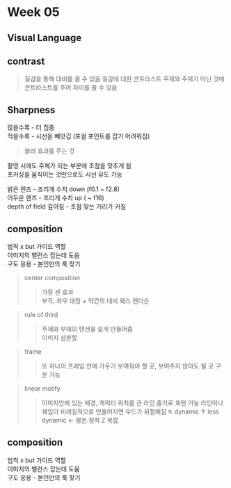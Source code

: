 Week 05
=============

Visual Language
-------------
contrast
-------------
>질감을 통해 대비를 줄 수 있음
>질감에 대한 콘트라스트
>주제와 주제가 아닌 것에 콘트라스트를 주어 차이를 줄 수 있음

Sharpness
-------------
많을수록 - 더 집중  
적을수록 - 시선을 빼앗김 (포컬 포인트를 잡기 어려워짐) 
> 블러 효과를 주는 것   

 촬영 시에도 주체가 되는 부분에 초첨을 맞추게 됨  
 포커싱을 움직이는 것만으로도 시선 유도 가능  

 밝은 렌즈 - 조리개 수치 down (f0.1 ~ f2.8)  
 어두운 렌즈 - 조리개 수치 up ( ~ f16)  
 depth of field 깊어짐 - 초점 맞는 거리가 커짐  


composition
-------------
 법칙 x but 가이드 역할  
 이미지의 밸런스 잡는데 도움  
 구도 응용 - 본인만의 룩 찾기  

> center composition  
>> 가장 센 효과   
>> 부각, 좌우 대칭 + 약간의 대비
>> 웨스 앤더슨   

> rule of third  
>> 주제와 부제의 텐션을 쉽게 만들어줌   
>> 이미지 삼분할

> frame
>> 또 하나의 프레임 안에 가두기 
>> 보여줘야 할 곳, 보여주지 않아도 될 곳 구분 가능

> linear motify
>> 이미지안에 있는 배경, 캐릭터 위치를 큰 라인.줄기로 표현 가능
>> 라인이나 쉐입이 비례침적으로 만들어지면 무드가 위험해짐
>> ↖ dynamic ↑ less dynamic ← 평온.정적 Z 복잡  


composition
-------------
 법칙 x but 가이드 역할  
 이미지의 밸런스 잡는데 도움  
 구도 응용 - 본인만의 룩 찾기  
